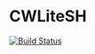# CWLiteSH
[![Build Status](https://travis-ci.com/Jacbes/CWLiteSH.svg?branch=master)](https://travis-ci.com/Jacbes/CWLiteSH)

